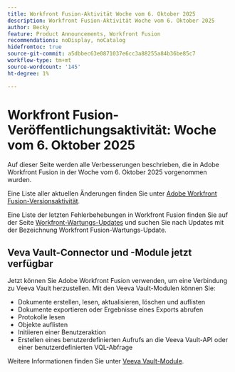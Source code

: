 ```yaml
---
title: Workfront Fusion-Aktivität Woche vom 6. Oktober 2025
description: Workfront Fusion-Aktivität Woche vom 6. Oktober 2025
author: Becky
feature: Product Announcements, Workfront Fusion
recommendations: noDisplay, noCatalog
hidefromtoc: true
source-git-commit: a5dbbec63e0871037e6cc3a88255a84b36be85c7
workflow-type: tm+mt
source-wordcount: '145'
ht-degree: 1%

---
```


# Workfront Fusion-Veröffentlichungsaktivität: Woche vom 6. Oktober 2025

Auf dieser Seite werden alle Verbesserungen beschrieben, die in Adobe Workfront Fusion in der Woche vom 6. Oktober 2025 vorgenommen wurden.

Eine Liste aller aktuellen Änderungen finden Sie unter [Adobe Workfront Fusion-Versionsaktivität](/help/workfront-fusion/fusion-product-releases/fusion-release-activity.md).

Eine Liste der letzten Fehlerbehebungen in Workfront Fusion finden Sie auf der Seite [Workfront-Wartungs-Updates](https://experienceleague.adobe.com/en/docs/workfront-known-issues/releases/current-updates) und suchen Sie nach Updates mit der Bezeichnung Workfront Fusion-Wartungs-Update.


## Veva Vault-Connector und -Module jetzt verfügbar

Jetzt können Sie Adobe Workfront Fusion verwenden, um eine Verbindung zu Veeva Vault herzustellen. Mit den Veeva Vault-Modulen können Sie:

* Dokumente erstellen, lesen, aktualisieren, löschen und auflisten
* Dokumente exportieren oder Ergebnisse eines Exports abrufen
* Protokolle lesen
* Objekte auflisten
* Initiieren einer Benutzeraktion
* Erstellen eines benutzerdefinierten Aufrufs an die Veeva Vault-API oder einer benutzerdefinierten VQL-Abfrage

Weitere Informationen finden Sie unter [Veeva Vault-Module](/help/workfront-fusion/references/apps-and-modules/third-party-connectors/veeva-vault-modules.md).

